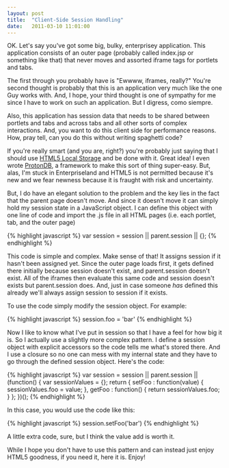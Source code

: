 ```yaml
---
layout: post
title:  "Client-Side Session Handling"
date:   2011-03-10 11:01:00
---
```


OK. Let's say you've got some big, bulky, enterprisey application. This
application consists of an outer page (probably called index.jsp or something
like that) that never moves and assorted iframe tags for portlets and tabs.

The first through you probably have is "Ewwww, iframes, really?" You're second
thought is probably that this is an application very much like the one Guy
works with. And, I hope, your third thought is one of sympathy for me since I
have to work on such an application. But I digress, como siempre.

Also, this application has session data that needs to be shared between
portlets and tabs and across tabs and all other sorts of complex interactions.
And, you want to do this client side for performance reasons. How, pray tell,
can you do this without writing spaghetti code?

If you're really smart (and you are, right?) you're probably just saying that I
should use [HTML5 Local Storage](http://diveintohtml5.info/storage.html) and be
done with it. Great idea! I even wrote
[ProtonDB](https://github.com/guyroyse/proton-db), a framework to make this
sort of thing super-easy. But, alas, I'm stuck in Enterpriseland and HTML5 is
not permitted because it's new and we fear newness because it is fraught with
risk and uncertainty.

But, I do have an elegant solution to the problem and the key lies in the fact
that the parent page doesn't move. And since it doesn't move it can simply hold
my session state in a JavaScript object. I can define this object with one line
of code and import the .js file in all HTML pages (i.e. each portlet, tab, and
the outer page)

{% highlight javascript %}
var session  = session || parent.session || {};
{% endhighlight %}

This code is simple and complex. Make sense of that! It assigns session if it
hasn't been assigned yet. Since the outer page loads first, it gets defined
there initially because session doesn't exist, and parent.session doesn't
exist. All of the iframes then evaluate this same code and session doesn't
exists but parent.session does. And, just in case someone *has* defined this
already we'll always assign session to session if it exists.

To use the code simply modify the session object. For example:

{% highlight javascript %}
session.foo = 'bar'
{% endhighlight %}

Now I like to know what I've put in session so that I have a feel for how big
it is. So I actually use a slightly more complex pattern. I define a session
object with explicit accessors so the code tells me what's stored there. And I
use a closure so no one can mess with my internal state and they have to go
through the defined session object. Here's the code:

{% highlight javascript %}
var session = session || parent.session || (function() {
  var sessionValues = {};
  return {
    setFoo : function(value) {
      sessionValues.foo = value;
    },
    getFoo : function() {
      return sessionValues.foo;
    }
  };
})();
{% endhighlight %}

In this case, you would use the code like this:

{% highlight javascript %}
session.setFoo('bar')
{% endhighlight %}

A little extra code, sure, but I think the value add is worth it.

While I hope you don't have to use this pattern and can instead just enjoy
HTML5 goodness, if you need it, here it is. Enjoy!
